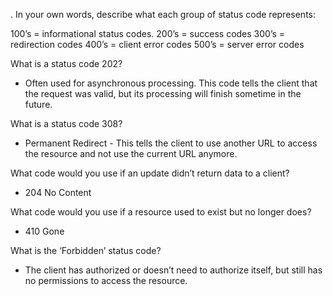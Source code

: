 . In your own words, describe what each group of status code represents:

100’s = informational status codes.
200’s = success codes
300’s = redirection codes
400’s = client error codes
500’s = server error codes

What is a status code 202?
- Often used for asynchronous processing. This code tells the client that the request was valid, but its processing will finish sometime in the future. 

What is a status code 308?
- Permanent Redirect - This tells the client to use another URL to access the resource and not use the current URL anymore.

What code would you use if an update didn’t return data to a client?
- 204 No Content 

What code would you use if a resource used to exist but no longer does?
- 410 Gone

What is the ‘Forbidden’ status code?
- The client has authorized or doesn’t need to authorize itself, but still has no permissions to access the resource.
